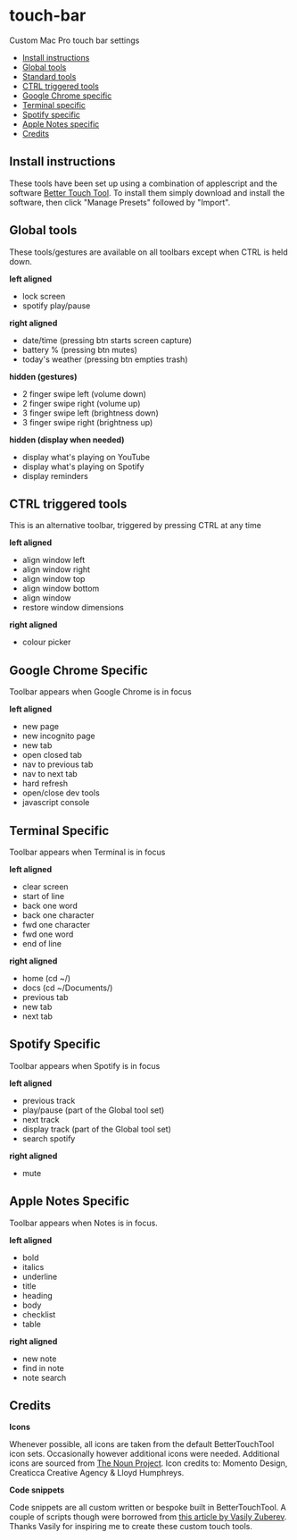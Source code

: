 # touch-bar
Custom Mac Pro touch bar settings

- [Install instructions](https://github.com/gromitski/touch-bar#install-instructions)
- [Global tools](https://github.com/gromitski/touch-bar#global-functions)
- [Standard tools](https://github.com/gromitski/touch-bar#standard-tools)
- [CTRL triggered tools](https://github.com/gromitski/touch-bar#ctrl-triggered-tools)
- [Google Chrome specific](https://github.com/gromitski/touch-bar#google-chrome-specific)
- [Terminal specific](https://github.com/gromitski/touch-bar#terminal-specific)
- [Spotify specific](https://github.com/gromitski/touch-bar#spotify-specific)
- [Apple Notes specific](https://github.com/gromitski/touch-bar#apple-notes-specific)
- [Credits](https://github.com/gromitski/touch-bar#credits)


## Install instructions
These tools have been set up using a combination of applescript and the software [Better Touch Tool](https://folivora.ai/). To install them simply download and install the software, then click "Manage Presets" followed by "Import".


## Global tools

These tools/gestures are available on all toolbars except when CTRL is held down.

**left aligned**
- lock screen
- spotify play/pause

**right aligned**
- date/time (pressing btn starts screen capture)
- battery % (pressing btn mutes)
- today's weather (pressing btn empties trash)

**hidden (gestures)**
- 2 finger swipe left (volume down)
- 2 finger swipe right (volume up)
- 3 finger swipe left (brightness down)
- 3 finger swipe right (brightness up)

**hidden (display when needed)**
- display what's playing on YouTube
- display what's playing on Spotify
- display reminders


## CTRL triggered tools

This is an alternative toolbar, triggered by pressing CTRL at any time

**left aligned**
- align window left
- align window right
- align window top
- align window bottom
- align window
- restore window dimensions

**right aligned**
- colour picker


## Google Chrome Specific

Toolbar appears when Google Chrome is in focus

**left aligned**
- new page
- new incognito page
- new tab
- open closed tab
- nav to previous tab
- nav to next tab
- hard refresh
- open/close dev tools
- javascript console


## Terminal Specific

Toolbar appears when Terminal is in focus

**left aligned**
- clear screen
- start of line
- back one word
- back one character
- fwd one character
- fwd one word
- end of line

**right aligned**
- home (cd ~/)
- docs (cd ~/Documents/)
- previous tab
- new tab
- next tab


## Spotify Specific

Toolbar appears when Spotify is in focus

**left aligned**
- previous track
- play/pause (part of the Global tool set)
- next track
- display track (part of the Global tool set)
- search spotify

**right aligned**
- mute


## Apple Notes Specific

Toolbar appears when Notes is in focus. 

**left aligned**
- bold
- italics
- underline
- title
- heading
- body
- checklist
- table

**right aligned**
- new note
- find in note
- note search


## Credits

**Icons**

Whenever possible, all icons are taken from the default BetterTouchTool icon sets. Occasionally however additional icons were needed. Additional icons are sourced from [The Noun Project](https://thenounproject.com). Icon credits to: Momento Design, Creaticca Creative Agency & Lloyd Humphreys.

**Code snippets**

Code snippets are all custom written or bespoke built in BetterTouchTool. A couple of scripts though were borrowed from [this article by Vasily Zuberev](https://vas3k.com/blog/touchbar/). Thanks Vasily for inspiring me to create these custom touch tools.

